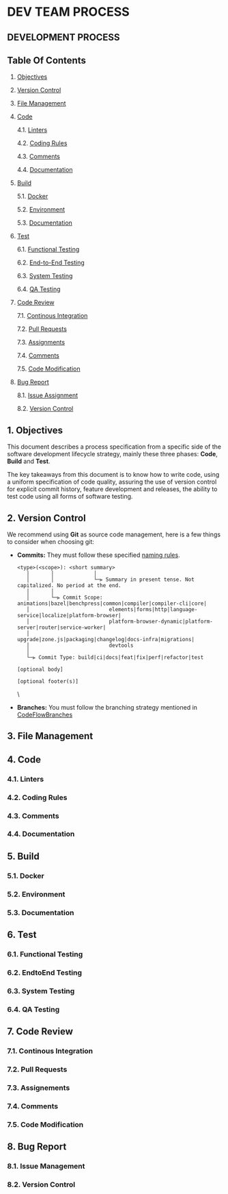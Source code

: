 # DEV TEAM PROCESS

## DEVELOPMENT PROCESS

## Table Of Contents




1. [Objectives](#1-objectives)
2. [Version Control](#2-version-control)
3. [File Management](#3-file-management)
4. [Code](#4-code)

   4\.1. [Linters](#41-linters)

   4\.2. [Coding Rules](#42-coding-rules)

   4\.3. [Comments](#43-comments)

   4\.4. [Documentation](#44-documentation)
5. [Build](#5-build)

   5\.1. [Docker](#51-docker)

   5\.2. [Environment](#52-environment)

   5\.3. [Documentation](#53-documentation)
6. [Test](#6-test)

   6\.1. [Functional Testing](#61-functional-testing)

   6\.2. [End-to-End Testing](#62-endtoend-testing)

   6\.3. [System Testing](#63-system-testing)

   6\.4. [QA Testing](#64-qa-testing)
7. [Code Review](#7-code-review)

   7\.1. [Continous Integration](#71-continous-integration)

   7\.2. [Pull Requests](#72-pull-requests)

   7\.3. [Assignments](#73-assignements)

   7\.4. [Comments](#74-comments)

   7\.5. [Code Modification](#75-code-modification)
8. [Bug Report](#8-bug-report)

   8\.1. [Issue Assignment](#81-issue-management)

   8\.2. [Version Control](#82-version-control)

## 1. Objectives

This document describes a process specification from a specific side of the software development lifecycle strategy, mainly these three phases: **Code**, **Build** and **Test**.

The key takeaways from this document is to know how to write code, using a uniform specification of code quality, assuring the use of version control for explicit commit history, feature development and releases, the ability to test code using all forms of software testing.

## 2. Version Control

We recommend using **Git** as source code management, here is a few things to consider when choosing git:

* **Commits:** They must follow these specified [naming rules](https://github.com/angular/angular/blob/main/CONTRIBUTING.md#commit-message-header).

  ```
  <type>(<scope>): <short summary>
     │       │             │
     │       │             └─⫸ Summary in present tense. Not capitalized. No period at the end.
     │       │
     │       └─⫸ Commit Scope: animations|bazel|benchpress|common|compiler|compiler-cli|core|
     │                          elements|forms|http|language-service|localize|platform-browser|
     │                          platform-browser-dynamic|platform-server|router|service-worker|
     │                          upgrade|zone.js|packaging|changelog|docs-infra|migrations|
     │                          devtools
     │
     └─⫸ Commit Type: build|ci|docs|feat|fix|perf|refactor|test
  
  [optional body]
  
  [optional footer(s)]
  ```

  \
* **Branches:** You must follow the branching strategy mentioned in [CodeFlowBranches](./CodeFlowBranches.md)

## 3. File Management

## 4. Code

### 4.1. Linters

### 4.2. Coding Rules

### 4.3. Comments

### 4.4. Documentation

## 5. Build

### 5.1. Docker

### 5.2. Environment

### 5.3. Documentation

## 6. Test

### 6.1. Functional Testing

### 6.2. EndtoEnd Testing

### 6.3. System Testing

### 6.4. QA Testing

## 7. Code Review

### 7.1. Continous Integration

### 7.2. Pull Requests

### 7.3. Assignements

### 7.4. Comments

### 7.5. Code Modification

## 8. Bug Report

### 8.1. Issue Management

### 8.2. Version Control
